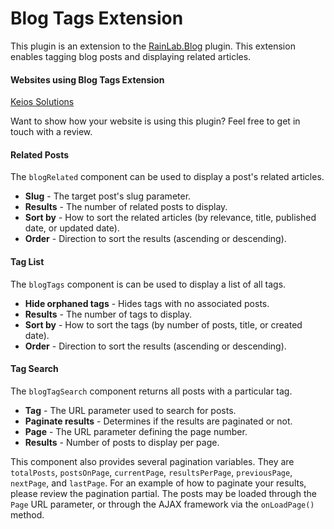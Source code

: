 # Blog Tags Extension
This plugin is an extension to the [RainLab.Blog](https://github.com/rainlab/blog-plugin) plugin. This extension enables tagging blog posts and displaying related articles.

#### Websites using Blog Tags Extension
[Keios Solutions](http://blog.keios.eu/)

Want to show how your website is using this plugin? Feel free to get in touch with a review.

#### Related Posts
The `blogRelated` component can be used to display a post's related articles.

- **Slug** - The target post's slug parameter.
- **Results** - The number of related posts to display.
- **Sort by** - How to sort the related articles (by relevance, title, published date, or updated date).
- **Order** - Direction to sort the results (ascending or descending).

#### Tag List
The `blogTags` component is can be used to display a list of all tags.

- **Hide orphaned tags** - Hides tags with no associated posts.
- **Results** - The number of tags to display.
- **Sort by** - How to sort the tags (by number of posts, title, or created date).
- **Order** - Direction to sort the results (ascending or descending).

#### Tag Search
The `blogTagSearch` component returns all posts with a particular tag.

- **Tag** - The URL parameter used to search for posts.
- **Paginate results** - Determines if the results are paginated or not.
- **Page** - The URL parameter defining the page number.
- **Results** - Number of posts to display per page.

This component also provides several pagination variables. They are ```totalPosts```, ```postsOnPage```, ```currentPage```, ```resultsPerPage```, ```previousPage```, ```nextPage```, and ```lastPage```. For an example of how to paginate your results, please review the pagination partial. The posts may be loaded through the ```Page``` URL parameter, or through the AJAX framework via the ```onLoadPage()``` method.
